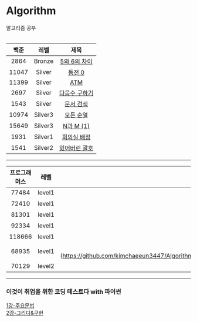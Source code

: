 # Algorithm
알고리즘 공부
<br><br>

|백준|레벨|제목|
|:---:|:---:|:---:|
|2864|Bronze|[5와 6의 차이](https://github.com/kimchaeeun3447/Algorithm/tree/main/%EB%B0%B1%EC%A4%80/Bronze/2864.%E2%80%855%EC%99%80%E2%80%856%EC%9D%98%E2%80%85%EC%B0%A8%EC%9D%B4)|
|11047|Silver|[동전 0](https://github.com/kimchaeeun3447/Algorithm/tree/main/%EB%B0%B1%EC%A4%80/Silver/11047.%E2%80%85%EB%8F%99%EC%A0%84%E2%80%850)|
|11399|Silver|[ATM](https://github.com/kimchaeeun3447/Algorithm/tree/main/%EB%B0%B1%EC%A4%80/Silver/11399.%E2%80%85ATM)|
|2697|Silver|[다음수 구하기](https://github.com/kimchaeeun3447/Algorithm/tree/main/%EB%B0%B1%EC%A4%80/Silver/2697.%E2%80%85%EB%8B%A4%EC%9D%8C%EC%88%98%E2%80%85%EA%B5%AC%ED%95%98%EA%B8%B0)|
|1543|Silver|[문서 검색](https://github.com/kimchaeeun3447/Algorithm/tree/main/%EB%B0%B1%EC%A4%80/Silver/1543.%E2%80%85%EB%AC%B8%EC%84%9C%E2%80%85%EA%B2%80%EC%83%89)|
|10974|Silver3|[모든 순열](https://github.com/kimchaeeun3447/Algorithm/tree/main/%EB%B0%B1%EC%A4%80/Silver/10974.%E2%80%85%EB%AA%A8%EB%93%A0%E2%80%85%EC%88%9C%EC%97%B4)|
|15649|Silver3|[N과 M (1)](https://github.com/kimchaeeun3447/Algorithm/tree/main/%EB%B0%B1%EC%A4%80/Silver/15649.%E2%80%85N%EA%B3%BC%E2%80%85M%E2%80%85%EF%BC%881%EF%BC%89)|
|1931|Silver1|[회의실 배정](https://github.com/kimchaeeun3447/Algorithm/tree/main/%EB%B0%B1%EC%A4%80/Silver/1931.%E2%80%85%ED%9A%8C%EC%9D%98%EC%8B%A4%E2%80%85%EB%B0%B0%EC%A0%95)|
|1541|Silver2|[잃어버린 괄호](https://github.com/kimchaeeun3447/Algorithm/tree/main/%EB%B0%B1%EC%A4%80/Silver/1541.%E2%80%85%EC%9E%83%EC%96%B4%EB%B2%84%EB%A6%B0%E2%80%85%EA%B4%84%ED%98%B8)|
---
|프로그래머스|레벨|제목|
|:---:|:---:|:---:|
|77484|level1|[로또의 최고 순위와 최저 순위](https://github.com/kimchaeeun3447/Algorithm/tree/main/%ED%94%84%EB%A1%9C%EA%B7%B8%EB%9E%98%EB%A8%B8%EC%8A%A4/lv1/77484.%E2%80%85%EB%A1%9C%EB%98%90%EC%9D%98%E2%80%85%EC%B5%9C%EA%B3%A0%E2%80%85%EC%88%9C%EC%9C%84%EC%99%80%E2%80%85%EC%B5%9C%EC%A0%80%E2%80%85%EC%88%9C%EC%9C%84)|
|72410|level1|[신규 아이디 추천](https://github.com/kimchaeeun3447/Algorithm/tree/main/%ED%94%84%EB%A1%9C%EA%B7%B8%EB%9E%98%EB%A8%B8%EC%8A%A4/lv1/72410.%E2%80%85%EC%8B%A0%EA%B7%9C%E2%80%85%EC%95%84%EC%9D%B4%EB%94%94%E2%80%85%EC%B6%94%EC%B2%9C)|
|81301|level1|[숫자 문자열과 영단어](https://github.com/kimchaeeun3447/Algorithm/tree/main/%ED%94%84%EB%A1%9C%EA%B7%B8%EB%9E%98%EB%A8%B8%EC%8A%A4/lv1/81301.%E2%80%85%EC%88%AB%EC%9E%90%E2%80%85%EB%AC%B8%EC%9E%90%EC%97%B4%EA%B3%BC%E2%80%85%EC%98%81%EB%8B%A8%EC%96%B4)|
|92334|level1|[신고 결과 받기](https://github.com/kimchaeeun3447/Algorithm/tree/main/%ED%94%84%EB%A1%9C%EA%B7%B8%EB%9E%98%EB%A8%B8%EC%8A%A4/lv1/92334.%E2%80%85%EC%8B%A0%EA%B3%A0%E2%80%85%EA%B2%B0%EA%B3%BC%E2%80%85%EB%B0%9B%EA%B8%B0)|
|118666|level1|[성격 유형 검사하기](https://github.com/kimchaeeun3447/Algorithm/tree/main/%ED%94%84%EB%A1%9C%EA%B7%B8%EB%9E%98%EB%A8%B8%EC%8A%A4/lv1/118666.%E2%80%85%EC%84%B1%EA%B2%A9%E2%80%85%EC%9C%A0%ED%98%95%E2%80%85%EA%B2%80%EC%82%AC%ED%95%98%EA%B8%B0)|
|68935|level1|3진법 뒤집기(https://github.com/kimchaeeun3447/Algorithm/tree/main/%ED%94%84%EB%A1%9C%EA%B7%B8%EB%9E%98%EB%A8%B8%EC%8A%A4/lv1/68935.%E2%80%853%EC%A7%84%EB%B2%95%E2%80%85%EB%92%A4%EC%A7%91%EA%B8%B0)|
|70129|level2|[이진 변환 반복하기](https://github.com/kimchaeeun3447/Algorithm/tree/main/%ED%94%84%EB%A1%9C%EA%B7%B8%EB%9E%98%EB%A8%B8%EC%8A%A4/lv2/70129.%E2%80%85%EC%9D%B4%EC%A7%84%E2%80%85%EB%B3%80%ED%99%98%E2%80%85%EB%B0%98%EB%B3%B5%ED%95%98%EA%B8%B0)|
---
### 이것이 취업을 위한 코딩 테스트다 with 파이썬
[1강-주요문법](https://github.com/kimchaeeun3447/Algorithm/blob/main/%EC%9D%B4%EC%BD%94%ED%85%8C%202021/1%EA%B0%95_%EC%A4%91%EC%9A%94%EB%AC%B8%EB%B2%95_%EC%9C%A0%EC%9A%A9%EB%9D%BC%EC%9D%B4%EB%B8%8C%EB%9F%AC%EB%A6%AC.md) <br>
[2강-그리디&구현](https://github.com/kimchaeeun3447/Algorithm/blob/main/%EC%9D%B4%EC%BD%94%ED%85%8C%202021/2%EC%9E%A5-%EA%B7%B8%EB%A6%AC%EB%94%94%26%EA%B5%AC%ED%98%84.md)

